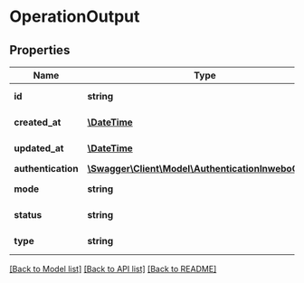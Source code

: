# OperationOutput

## Properties
Name | Type | Description | Notes
------------ | ------------- | ------------- | -------------
**id** | **string** | Id of operation | [optional] 
**created_at** | [**\DateTime**](\DateTime.md) | Date of creation | [optional] 
**updated_at** | [**\DateTime**](\DateTime.md) | Last date of update | [optional] 
**authentication** | [**\Swagger\Client\Model\AuthenticationInweboOutput**](AuthenticationInweboOutput.md) |  | [optional] 
**mode** | **string** | Mode of authentication | [optional] 
**status** | **string** | Status of operation | [optional] 
**type** | **string** | Type of operation | [optional] 

[[Back to Model list]](../README.md#documentation-for-models) [[Back to API list]](../README.md#documentation-for-api-endpoints) [[Back to README]](../README.md)


